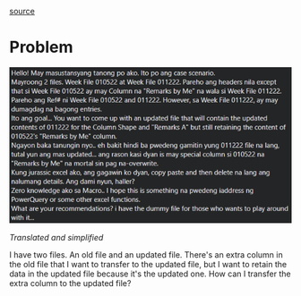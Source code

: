 [source](https://www.facebook.com/groups/694920197382936/permalink/1894175307457413)

# Problem

![problem](image/README/problem.png)

_Translated and simplified_

I have two files. An old file and an updated file. There's an extra column in the old file that I want to transfer to the updated file, but I want to retain the data in the updated file because it's the updated one. How can I transfer the extra column to the updated file?